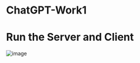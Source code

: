 ﻿# ChatGPT-Work1

# Run the Server and Client
![image](https://user-images.githubusercontent.com/125431497/220545916-f4d396de-6929-410e-94de-7be474de900a.png)
